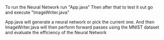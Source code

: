 To run the Neural Network run "App.java"
Then after that to test it out go and execute "ImageWriter.java"

App.java will generate a neural network or pick the current one.
And then ImageWriter.java will then perform forward passes using the MNIST dataset and evaluate the efficiency of the Neural Network
